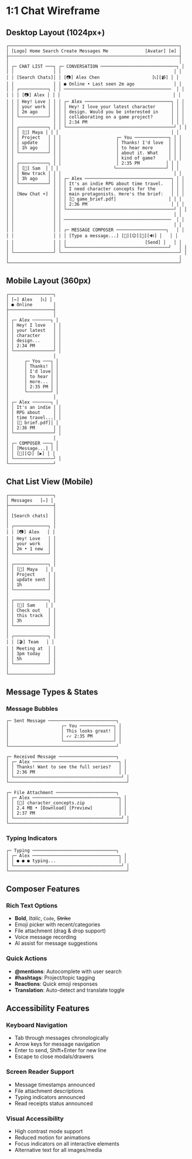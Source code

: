 # 1:1 Chat Wireframe

## Desktop Layout (1024px+)

```
┌─────────────────────────────────────────────────────────────────┐
│ [Logo] Home Search Create Messages Me              [Avatar] [⚙] │
├─────────────────────────────────────────────────────────────────┤
│                                                                 │
│ ┌─ CHAT LIST ───┐ ┌─ CONVERSATION ─────────────────────────────┐ │
│ │               │ │                                           │ │
│ │ [Search Chats]│ │ [📷] Alex Chen                    [📞][📹] │ │
│ │               │ │ ● Online • Last seen 2m ago               │ │
│ │ ┌───────────┐ │ │ ─────────────────────────────────────────  │ │
│ │ │ [📷] Alex │ │ │                                           │ │
│ │ │ Hey! Love │ │ │ ┌─ Alex ─────────────────────────────────┐ │ │
│ │ │ your work │ │ │ │ Hey! I love your latest character      │ │ │
│ │ │ 2m ago    │ │ │ │ design. Would you be interested in     │ │ │
│ │ └───────────┘ │ │ │ collaborating on a game project?       │ │ │
│ │               │ │ │ 2:34 PM                                │ │ │
│ │ ┌───────────┐ │ │ └─────────────────────────────────────────┘ │ │
│ │ │ [🎨] Maya │ │ │                                           │ │
│ │ │ Project   │ │ │                     ┌─ You ─────────────┐ │ │
│ │ │ update    │ │ │                     │ Thanks! I'd love  │ │ │
│ │ │ 1h ago    │ │ │                     │ to hear more      │ │ │
│ │ └───────────┘ │ │                     │ about it. What    │ │ │
│ │               │ │                     │ kind of game?     │ │ │
│ │ ┌───────────┐ │ │                     │ 2:35 PM          │ │ │
│ │ │ [🎵] Sam  │ │ │                     └───────────────────┘ │ │
│ │ │ New track │ │ │                                           │ │
│ │ │ 3h ago    │ │ │ ┌─ Alex ─────────────────────────────────┐ │ │
│ │ └───────────┘ │ │ │ It's an indie RPG about time travel.   │ │ │
│ │               │ │ │ I need character concepts for the      │ │ │
│ │ [New Chat +]  │ │ │ main protagonists. Here's the brief:   │ │ │
│ │               │ │ │ [📎 game_brief.pdf]                    │ │ │
│ │               │ │ │ 2:36 PM                                │ │ │
│ │               │ │ └─────────────────────────────────────────┘ │ │
│ │               │ │                                           │ │
│ │               │ │ ─────────────────────────────────────────  │ │
│ │               │ │                                           │ │
│ │               │ │ ┌─ MESSAGE COMPOSER ───────────────────┐   │ │
│ │               │ │ │ [Type a message...] [📎][😊][🎨][🔊] │   │ │
│ │               │ │ │                              [Send] │   │ │
│ │               │ │ └───────────────────────────────────────┘   │ │
│ └───────────────┘ └─────────────────────────────────────────────┘ │
│                                                                 │
└─────────────────────────────────────────────────────────────────┘
```

## Mobile Layout (360px)

```
┌─────────────────┐
│ [←] Alex   [📞] │
│ ● Online        │
├─────────────────┤
│                 │
│ ┌─ Alex ───────┐ │
│ │ Hey! I love   │ │
│ │ your latest   │ │
│ │ character     │ │
│ │ design...     │ │
│ │ 2:34 PM       │ │
│ └───────────────┘ │
│                 │
│      ┌─ You ───┐ │
│      │ Thanks! │ │
│      │ I'd love│ │
│      │ to hear │ │
│      │ more... │ │
│      │ 2:35 PM │ │
│      └─────────┘ │
│                 │
│ ┌─ Alex ───────┐ │
│ │ It's an indie │ │
│ │ RPG about     │ │
│ │ time travel...│ │
│ │ [📎 brief.pdf]│ │
│ │ 2:36 PM       │ │
│ └───────────────┘ │
│                 │
│ ┌─ COMPOSER ───┐ │
│ │ [Message...] │ │
│ │ [📎][😊] [▶] │ │
│ └───────────────┘ │
└─────────────────┘
```

## Chat List View (Mobile)

```
┌─────────────────┐
│ Messages   [✏️] │
├─────────────────┤
│                 │
│ [Search chats]  │
│                 │
│ ┌─────────────┐ │
│ │ [📷] Alex   │ │
│ │ Hey! Love   │ │
│ │ your work   │ │
│ │ 2m • 1 new  │ │
│ └─────────────┘ │
│                 │
│ ┌─────────────┐ │
│ │ [🎨] Maya   │ │
│ │ Project     │ │
│ │ update sent │ │
│ │ 1h          │ │
│ └─────────────┘ │
│                 │
│ ┌─────────────┐ │
│ │ [🎵] Sam    │ │
│ │ Check out   │ │
│ │ this track  │ │
│ │ 3h          │ │
│ └─────────────┘ │
│                 │
│ ┌─────────────┐ │
│ │ [🎬] Team   │ │
│ │ Meeting at  │ │
│ │ 3pm today   │ │
│ │ 5h          │ │
│ └─────────────┘ │
│                 │
└─────────────────┘
```

## Message Types & States

### Message Bubbles
```
┌─ Sent Message ──────────────────────────┐
│                    ┌─ You ─────────────┐ │
│                    │ This looks great! │ │
│                    │ ✓✓ 2:35 PM        │ │
│                    └───────────────────┘ │
└─────────────────────────────────────────┘

┌─ Received Message ──────────────────────┐
│ ┌─ Alex ─────────────────────────────────┐ │
│ │ Thanks! Want to see the full series?   │ │
│ │ 2:36 PM                                │ │
│ └─────────────────────────────────────────┘ │
└─────────────────────────────────────────────┘

┌─ File Attachment ───────────────────────┐
│ ┌─ Alex ─────────────────────────────────┐ │
│ │ [📎] character_concepts.zip             │ │
│ │ 2.4 MB • [Download] [Preview]          │ │
│ │ 2:37 PM                                │ │
│ └─────────────────────────────────────────┘ │
└─────────────────────────────────────────────┘
```

### Typing Indicators
```
┌─ Typing ────────────────────────────────┐
│ ┌─ Alex ─────────────────────────────────┐ │
│ │ ● ● ● typing...                        │ │
│ └─────────────────────────────────────────┘ │
└─────────────────────────────────────────────┘
```

## Composer Features

### Rich Text Options
- **Bold**, *Italic*, `Code`, ~~Strike~~
- Emoji picker with recent/categories
- File attachment (drag & drop support)
- Voice message recording
- AI assist for message suggestions

### Quick Actions
- **@mentions**: Autocomplete with user search
- **#hashtags**: Project/topic tagging
- **Reactions**: Quick emoji responses
- **Translation**: Auto-detect and translate toggle

## Accessibility Features

### Keyboard Navigation
- Tab through messages chronologically
- Arrow keys for message navigation
- Enter to send, Shift+Enter for new line
- Escape to close modals/drawers

### Screen Reader Support
- Message timestamps announced
- File attachment descriptions
- Typing indicators announced
- Read receipts status announced

### Visual Accessibility
- High contrast mode support
- Reduced motion for animations
- Focus indicators on all interactive elements
- Alternative text for all images/media

